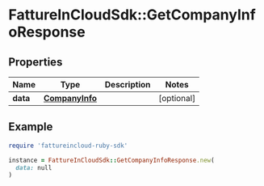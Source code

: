# FattureInCloudSdk::GetCompanyInfoResponse

## Properties

| Name | Type | Description | Notes |
| ---- | ---- | ----------- | ----- |
| **data** | [**CompanyInfo**](CompanyInfo.md) |  | [optional] |

## Example

```ruby
require 'fattureincloud-ruby-sdk'

instance = FattureInCloudSdk::GetCompanyInfoResponse.new(
  data: null
)
```

